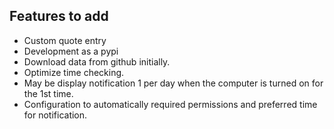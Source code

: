 ## Features to add
- Custom quote entry
- Development as a pypi
- Download data from github initially.
- Optimize time checking.
- May be display notification 1 per day when the computer is turned on for the 1st time.
- Configuration to automatically required permissions and preferred time for notification.